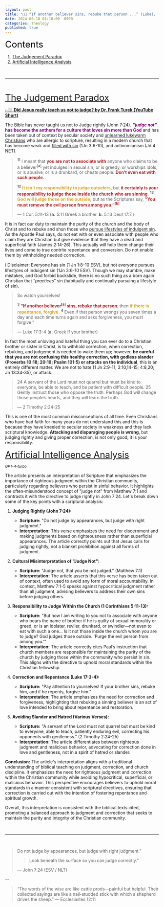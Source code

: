 ```yaml
---
layout: post
title: "🫶🏼 “If another believer sins, rebuke that person ...” (Luke),  “... it certainly is your responsibility to judge those inside the church who are sinning.” (Paul), “Look beneath the surface so you can judge correctly” (John)" 
date: 2024-06-18 01:10:00 -0500
categories: theology
published: true
---
```


<a name="contents" style="font-size:2.1em;color:black;">Contents</a>

1. <a href="#Judgement-Paradox">The Judgement Paradox</a>
2. <a href="#GPT-4-Turbo-Analysis">Artificial Intelligence Analysis</a>

<br>

---

<br>

<a name="Judgement-Paradox" href="#contents" style="font-size:2.1em;">The Judgement Paradox</a>

[👉🏼 **Did Jesus really teach us not to judge? by Dr. Frank Turek (YouTube Short)**](https://youtube.com/shorts/DtVwpbNWwIo?si=haS97WkpVfXbqH1w)

The Bible has never taught us not to Judge rightly (John 7:24). <span style="font-weight:bold;color:Purple;">*&ldquo;judge not&rdquo;* has become the anthem for a culture that loves sin more than God</span> and has been taken out of context by secular society and [unlearned lukewarm Christians](https://sevenshepherd.github.io/lukewarm/) who are allergic to scripture, resulting in a modern church that has become weak and [filled with sin](https://sevenshepherd.github.io/practicing-sin/) (1Jn 3:6-10), and antinomianism (Jd 4 NET). 

> <sup style="font-weight:bold;">11</sup> I meant that <span style="font-weight:bold;color:FireBrick;">you are not to associate with</span> anyone who claims to be a believer<sup style="">[**a**]</sup> yet indulges in sexual sin, or is greedy, or worships idols, or is abusive, or is a drunkard, or cheats people. <span style="font-weight:bold;color:FireBrick;">Don’t even eat with such people.</span>
>
> <sup style="font-weight:bold;">12</sup> <span style="font-weight:bold;color:GoldenRod;">It isn’t my responsibility to judge outsiders</span>, but <span style="font-weight:bold;color:FireBrick;">it certainly is your responsibility to judge those inside the church who are sinning</span>. <sup style="font-weight:bold;">13</sup> <span style="font-weight:bold;color:GoldenRod;">God will judge those on the outside</span>; but as the Scriptures say, <span style="font-weight:bold;color:FireBrick;">“You must remove the evil person from among you.”<sup style="">[**b**]</sup></span>
>
>&mdash; 1 Cor. 5:11-13 (**a.** 5:11 Greek a brother. **b.** 5:13 Deut 17:7.)

It is in fact our duty to maintain the purity of the church and the body of Christ and to rebuke and shun those who [pursue lifestyles of indulgent sin](https://sevenshepherd.github.io/practicing-sin/). As the Apostle Paul says, do not eat with or even associate with people who claim they are Christian but give evidence that they have a dead and superficial faith (James 2:14-26). This actually will help them change their lives and come to true contrite repentance and conversion. Do not enable them by withholding needed correction.

ℹ️ Disclaimer: Everyone has sin (1 Jn 1:8–10 ESV), but not everyone pursues lifestyles of indulgent sin (1Jn 3:6-10 ESV). Though we may stumble, make mistakes, and God forbid backslide, there is no such thing as a born again Christian that &ldquo;*practices*&rdquo; sin (habitually and continually pursuing a lifestyle of sin).

>So watch yourselves!
>
><sup style="font-weight:bold;">3</sup> <span style="font-weight:bold;color:FireBrick;">“If another believer<sup style="">[**a**]</sup> sins, rebuke that person</span>; then <span style="font-weight:bold;color:GoldenRod;">if there is repentance, forgive.</span> <sup style="font-weight:bold;">4</sup> Even if that person wrongs you seven times a day and each time turns again and asks forgiveness, you must forgive.”
>
>&mdash; Luke 17:3-4 (**a.** Greek If your brother)

In fact the most unloving and hateful thing you can ever do to a Christian brother or sister in Christ, is to withhold correction, when correction, rebuking, and judgement is needed to wake them up; however, **be careful that you are not confusing this healthy correction, with godless slander (Proverbs 10:18; 20:19; Psalm 101:5) or attacks on the individual**, this is an entirely different matter. We are not to hate (1 Jn 2:9-11; 3:10,14-15; 4:8,20; Jn 13:34-35), or attack.

> 24 A servant of the Lord must not quarrel but must be kind to everyone, be able to teach, and be patient with difficult people. 25 Gently instruct those who oppose the truth. Perhaps God will change those people’s hearts, and they will learn the truth. 
>
>&mdash; 2 Timothy 2:24-25

This is one of the most common misconceptions of all time. Even Christians who have had faith for many years do not understand this and this is because they have kneeled to secular society in weakness and they lack scriptural knowledge. **Attacking and disparaging people is wrong**, but judging rightly and giving proper correction, is not only good, it is your responsibility.

<a name="GPT-4-Turbo-Analysis" href="#contents" style="font-size:2.1em;">Artificial Intelligence Analysis</a>

<sup style="font-style:italic;">GPT-4-turbo</sup>

The article presents an interpretation of Scripture that emphasizes the importance of righteous judgment within the Christian community, particularly regarding believers who persist in sinful behavior. It highlights the often-misunderstood concept of "judge not" from Matthew 7:1 and contrasts it with the directive to judge rightly in John 7:24. Let's break down some of the key points with a scriptural analysis:

1. **Judging Rightly (John 7:24):**
   - **Scripture:** "Do not judge by appearances, but judge with right judgment."
   - **Interpretation:** This verse emphasizes the need for discernment and making judgments based on righteousness rather than superficial appearances. The article correctly points out that Jesus calls for judging rightly, not a blanket prohibition against all forms of judgment.

2. **Cultural Misinterpretation of "Judge Not":**
   - **Scripture:** "Judge not, that you be not judged." (Matthew 7:1)
   - **Interpretation:** The article asserts that this verse has been taken out of context, often used to avoid any form of moral accountability. In context, Matthew 7:1-5 speaks against hypocritical judgment rather than all judgment, advising believers to address their own sins before judging others.

3. **Responsibility to Judge Within the Church (1 Corinthians 5:11-13):**
   - **Scripture:** "But now I am writing to you not to associate with anyone who bears the name of brother if he is guilty of sexual immorality or greed, or is an idolater, reviler, drunkard, or swindler—not even to eat with such a one... Is it not those inside the church whom you are to judge? God judges those outside. 'Purge the evil person from among you.'"
   - **Interpretation:** The article correctly cites Paul’s instruction that church members are responsible for maintaining the purity of the church by judging those within the community who persist in sin. This aligns with the directive to uphold moral standards within the Christian fellowship.

4. **Correction and Repentance (Luke 17:3-4):**
   - **Scripture:** "Pay attention to yourselves! If your brother sins, rebuke him, and if he repents, forgive him."
   - **Interpretation:** The article emphasizes the need for correction and forgiveness, highlighting that rebuking a sinning believer is an act of love intended to bring about repentance and restoration.

5. **Avoiding Slander and Hatred (Various Verses):**
   - **Scripture:** "A servant of the Lord must not quarrel but must be kind to everyone, able to teach, patiently enduring evil, correcting his opponents with gentleness." (2 Timothy 2:24-25)
   - **Interpretation:** The article differentiates between righteous judgment and malicious behavior, advocating for correction done in love and gentleness, not in a spirit of hatred or slander.

**Conclusion:**
The article's interpretation aligns with a traditional understanding of biblical teaching on judgment, correction, and church discipline. It emphasizes the need for righteous judgment and correction within the Christian community while avoiding hypocritical, superficial, or malicious behavior. This perspective encourages believers to uphold moral standards in a manner consistent with scriptural directives, ensuring that correction is carried out with the intention of fostering repentance and spiritual growth.

Overall, this interpretation is consistent with the biblical texts cited, promoting a balanced approach to judgment and correction that seeks to maintain the purity and integrity of the Christian community.


<br>

---

<br>

> Do not judge by appearances, but judge with right judgment.”
>> Look beneath the surface so you can judge correctly.”
>
> &mdash; John 7:24 (ESV / NLT)

--

> “The words of the wise are like cattle prods—painful but helpful. Their collected sayings are like a nail-studded stick with which a shepherd drives the sheep.” ― Ecclesiastes 12:11

<script>
    var refTagger = {
        settings: {
            bibleVersion: 'NLT'
        }
    }; 

    (function(d, t) {
        var n=d.querySelector('[nonce]');
        refTagger.settings.nonce = n && (n.nonce||n.getAttribute('nonce'));
        var g = d.createElement(t), s = d.getElementsByTagName(t)[0];
        g.src = 'https://api.reftagger.com/v2/RefTagger.js';
        g.nonce = refTagger.settings.nonce;
        s.parentNode.insertBefore(g, s);
    }(document, 'script'));
</script>